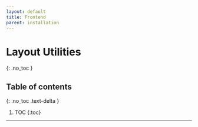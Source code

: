 ```yaml
---
layout: default
title: Frontend
parent: installation
---
```


# Layout Utilities
{: .no_toc }

## Table of contents
{: .no_toc .text-delta }

1. TOC
{:toc}

---